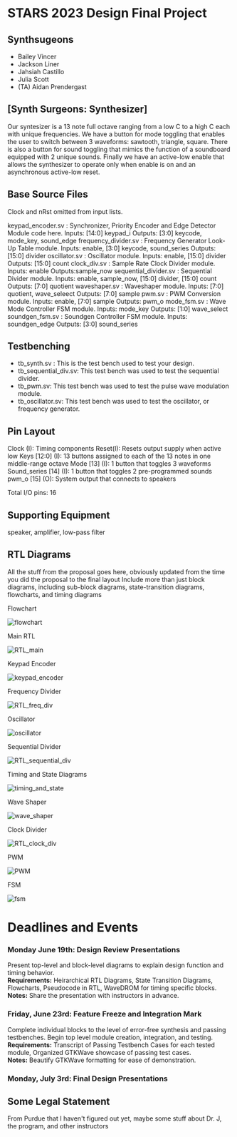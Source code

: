 # STARS 2023 Design Final Project

## Synthsugeons
* Bailey Vincer
* Jackson Liner
* Jahsiah Castillo
* Julia Scott
* (TA) Aidan Prendergast

## [Synth Surgeons: Synthesizer]
Our syntesizer is a 13 note full octave ranging from a low C to a high C each with unique frequencies. We have a button for mode toggling that enables the user to switch between 3 waveforms: sawtooth, triangle, square. There is also a button for sound toggling that mimics the function of a soundboard equipped with 2 unique sounds. Finally we have an active-low enable that allows the synthesizer to operate only when enable is on and an asynchronous active-low reset.

## Base Source Files
Clock and nRst omitted from input lists.

keypad_encoder.sv : Synchronizer, Priority Encoder and Edge Detector Module code here.
  Inputs: [14:0] keypad_i
  Outputs: [3:0] keycode, mode_key, sound_edge
frequency_divider.sv : Frequency Generator Look-Up Table module.
  Inputs: enable, [3:0] keycode, sound_series
  Outputs: [15:0] divider
oscillator.sv : Oscillator module.
  Inputs: enable, [15:0] divider
  Outputs: [15:0] count
clock_div.sv : Sample Rate Clock Divider module.
  Inputs: enable
  Outputs:sample_now
sequential_divider.sv : Sequential Divider module.
  Inputs: enable, sample_now, [15:0] divider, [15:0] count
  Outputs: [7:0] quotient
waveshaper.sv : Waveshaper module.
  Inputs: [7:0] quotient, wave_seleect
  Outputs: [7:0] sample
pwm.sv : PWM Conversion module.
  Inputs: enable, [7:0] sample
  Outputs: pwm_o
mode_fsm.sv : Wave Mode Controller FSM module.
  Inputs: mode_key
  Outputs: [1:0] wave_select
soundgen_fsm.sv : Soundgen Controller FSM module.
  Inputs: soundgen_edge
  Outputs: [3:0] sound_series

## Testbenching
- tb_synth.sv : This is the test bench used to test your design.
- tb_sequential_div.sv: This test bench was used to test the sequential divider.
- tb_pwm.sv: This test bench was used to test the pulse wave modulation module. 
- tb_oscillator.sv: This test bench was used to test the oscillator, or frequency generator.
  

## Pin Layout

Clock (I): Timing components
Reset(I): Resets output supply when active low
Keys [12:0] (I): 13 buttons assigned to each of the 13 notes in one middle-range octave
Mode [13] (I): 1 button that toggles 3 waveforms
Sound_series [14] (I): 1 button that toggles 2 pre-programmed sounds
pwm_o [15] (O): System output that connects to speakers

Total I/O pins: 16

## Supporting Equipment
speaker, amplifier, low-pass filter

## RTL Diagrams
All the stuff from the proposal goes here, obviously updated from the time you did the proposal to the final layout
Include more than just block diagrams, including sub-block diagrams, state-transition diagrams, flowcharts, and timing diagrams

Flowchart

![flowchart](https://github.com/STARS-Design-Track-2023/synthsurgeons/assets/75226287/f0ff4102-c071-4939-adfe-001c8f36d0e8)

Main RTL

![RTL_main](https://github.com/STARS-Design-Track-2023/synthsurgeons/assets/75226287/f2f418dd-1152-48c8-a39e-a9dd90275d47)

Keypad Encoder

![keypad_encoder](https://github.com/STARS-Design-Track-2023/synthsurgeons/assets/75226287/47c6f2a9-8494-4042-864c-158b86bd1d06)

Frequency Divider 

![RTL_freq_div](https://github.com/STARS-Design-Track-2023/synthsurgeons/assets/75226287/81034e0c-ccb3-488e-8595-509172016e37)

Oscillator

![oscillator](https://github.com/STARS-Design-Track-2023/synthsurgeons/assets/75226287/f232afd4-477d-4235-8390-e24140fac557)

Sequential Divider

![RTL_sequential_div](https://github.com/STARS-Design-Track-2023/synthsurgeons/assets/75226287/e926f827-160a-409a-b59f-b3d8207102c0)

Timing and State Diagrams

![timing_and_state](https://github.com/STARS-Design-Track-2023/synthsurgeons/assets/75226287/32993f3d-a795-44c2-be84-9c18f7dbce35)

Wave Shaper

![wave_shaper](https://github.com/STARS-Design-Track-2023/synthsurgeons/assets/75226287/3f77870c-2129-4335-a919-94a7a485853e)

Clock Divider

![RTL_clock_div](https://github.com/STARS-Design-Track-2023/synthsurgeons/assets/75226287/f376f021-0ec4-42d7-9ff1-2232053d2200)

PWM

![PWM](https://github.com/STARS-Design-Track-2023/synthsurgeons/assets/75226287/9a4fe96f-b5b7-4b2d-984b-8bbde40f5887)

FSM

![fsm](https://github.com/STARS-Design-Track-2023/synthsurgeons/assets/75226287/e70bb433-3284-487e-95e2-45f6ace6540e)


# Deadlines and Events
### Monday June 19th: Design Review Presentations
  
  Present top-level and block-level diagrams to explain design function and timing behavior.
<br><b>Requirements:</b> Heirarchical RTL Diagrams, State Transition Diagrams, Flowcharts, Pseudocode in RTL, WaveDROM for timing specific blocks.
<br><b>Notes:</b> Share the presentation with instructors in advance.

### Friday, June 23rd: Feature Freeze and Integration Mark

  Complete individual blocks to the level of error-free synthesis and passing testbenches. Begin top level module creation, integration, and testing.
<br><b>Requirements:</b> Transcript of Passing Testbench Cases for each tested module, Organized GTKWave showcase of passing test cases.
<br><b>Notes:</b> Beautify GTKWave formatting for ease of demonstration.

### Monday, July 3rd: Final Design Presentations

## Some Legal Statement
From Purdue that I haven't figured out yet, maybe some stuff about Dr. J, the program, and other instructors
